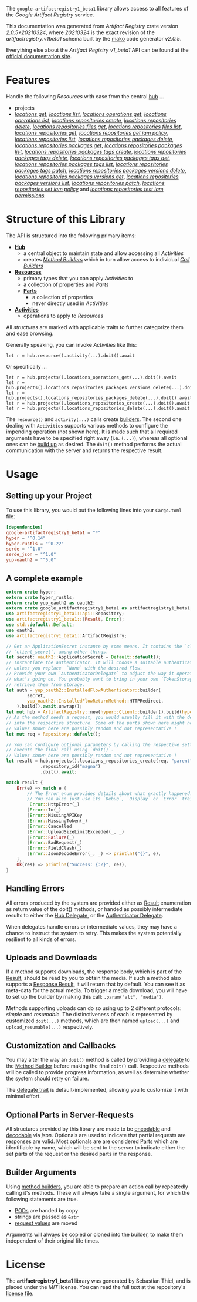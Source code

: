 <!---
DO NOT EDIT !
This file was generated automatically from 'src/mako/api/README.md.mako'
DO NOT EDIT !
-->
The `google-artifactregistry1_beta1` library allows access to all features of the *Google Artifact Registry* service.

This documentation was generated from *Artifact Registry* crate version *2.0.5+20210324*, where *20210324* is the exact revision of the *artifactregistry:v1beta1* schema built by the [mako](http://www.makotemplates.org/) code generator *v2.0.5*.

Everything else about the *Artifact Registry* *v1_beta1* API can be found at the
[official documentation site](https://cloud.google.com/artifacts/docs/).
# Features

Handle the following *Resources* with ease from the central [hub](https://docs.rs/google-artifactregistry1_beta1/2.0.5+20210324/google_artifactregistry1_beta1/ArtifactRegistry) ... 

* projects
 * [*locations get*](https://docs.rs/google-artifactregistry1_beta1/2.0.5+20210324/google_artifactregistry1_beta1/api::ProjectLocationGetCall), [*locations list*](https://docs.rs/google-artifactregistry1_beta1/2.0.5+20210324/google_artifactregistry1_beta1/api::ProjectLocationListCall), [*locations operations get*](https://docs.rs/google-artifactregistry1_beta1/2.0.5+20210324/google_artifactregistry1_beta1/api::ProjectLocationOperationGetCall), [*locations operations list*](https://docs.rs/google-artifactregistry1_beta1/2.0.5+20210324/google_artifactregistry1_beta1/api::ProjectLocationOperationListCall), [*locations repositories create*](https://docs.rs/google-artifactregistry1_beta1/2.0.5+20210324/google_artifactregistry1_beta1/api::ProjectLocationRepositoryCreateCall), [*locations repositories delete*](https://docs.rs/google-artifactregistry1_beta1/2.0.5+20210324/google_artifactregistry1_beta1/api::ProjectLocationRepositoryDeleteCall), [*locations repositories files get*](https://docs.rs/google-artifactregistry1_beta1/2.0.5+20210324/google_artifactregistry1_beta1/api::ProjectLocationRepositoryFileGetCall), [*locations repositories files list*](https://docs.rs/google-artifactregistry1_beta1/2.0.5+20210324/google_artifactregistry1_beta1/api::ProjectLocationRepositoryFileListCall), [*locations repositories get*](https://docs.rs/google-artifactregistry1_beta1/2.0.5+20210324/google_artifactregistry1_beta1/api::ProjectLocationRepositoryGetCall), [*locations repositories get iam policy*](https://docs.rs/google-artifactregistry1_beta1/2.0.5+20210324/google_artifactregistry1_beta1/api::ProjectLocationRepositoryGetIamPolicyCall), [*locations repositories list*](https://docs.rs/google-artifactregistry1_beta1/2.0.5+20210324/google_artifactregistry1_beta1/api::ProjectLocationRepositoryListCall), [*locations repositories packages delete*](https://docs.rs/google-artifactregistry1_beta1/2.0.5+20210324/google_artifactregistry1_beta1/api::ProjectLocationRepositoryPackageDeleteCall), [*locations repositories packages get*](https://docs.rs/google-artifactregistry1_beta1/2.0.5+20210324/google_artifactregistry1_beta1/api::ProjectLocationRepositoryPackageGetCall), [*locations repositories packages list*](https://docs.rs/google-artifactregistry1_beta1/2.0.5+20210324/google_artifactregistry1_beta1/api::ProjectLocationRepositoryPackageListCall), [*locations repositories packages tags create*](https://docs.rs/google-artifactregistry1_beta1/2.0.5+20210324/google_artifactregistry1_beta1/api::ProjectLocationRepositoryPackageTagCreateCall), [*locations repositories packages tags delete*](https://docs.rs/google-artifactregistry1_beta1/2.0.5+20210324/google_artifactregistry1_beta1/api::ProjectLocationRepositoryPackageTagDeleteCall), [*locations repositories packages tags get*](https://docs.rs/google-artifactregistry1_beta1/2.0.5+20210324/google_artifactregistry1_beta1/api::ProjectLocationRepositoryPackageTagGetCall), [*locations repositories packages tags list*](https://docs.rs/google-artifactregistry1_beta1/2.0.5+20210324/google_artifactregistry1_beta1/api::ProjectLocationRepositoryPackageTagListCall), [*locations repositories packages tags patch*](https://docs.rs/google-artifactregistry1_beta1/2.0.5+20210324/google_artifactregistry1_beta1/api::ProjectLocationRepositoryPackageTagPatchCall), [*locations repositories packages versions delete*](https://docs.rs/google-artifactregistry1_beta1/2.0.5+20210324/google_artifactregistry1_beta1/api::ProjectLocationRepositoryPackageVersionDeleteCall), [*locations repositories packages versions get*](https://docs.rs/google-artifactregistry1_beta1/2.0.5+20210324/google_artifactregistry1_beta1/api::ProjectLocationRepositoryPackageVersionGetCall), [*locations repositories packages versions list*](https://docs.rs/google-artifactregistry1_beta1/2.0.5+20210324/google_artifactregistry1_beta1/api::ProjectLocationRepositoryPackageVersionListCall), [*locations repositories patch*](https://docs.rs/google-artifactregistry1_beta1/2.0.5+20210324/google_artifactregistry1_beta1/api::ProjectLocationRepositoryPatchCall), [*locations repositories set iam policy*](https://docs.rs/google-artifactregistry1_beta1/2.0.5+20210324/google_artifactregistry1_beta1/api::ProjectLocationRepositorySetIamPolicyCall) and [*locations repositories test iam permissions*](https://docs.rs/google-artifactregistry1_beta1/2.0.5+20210324/google_artifactregistry1_beta1/api::ProjectLocationRepositoryTestIamPermissionCall)




# Structure of this Library

The API is structured into the following primary items:

* **[Hub](https://docs.rs/google-artifactregistry1_beta1/2.0.5+20210324/google_artifactregistry1_beta1/ArtifactRegistry)**
    * a central object to maintain state and allow accessing all *Activities*
    * creates [*Method Builders*](https://docs.rs/google-artifactregistry1_beta1/2.0.5+20210324/google_artifactregistry1_beta1/client::MethodsBuilder) which in turn
      allow access to individual [*Call Builders*](https://docs.rs/google-artifactregistry1_beta1/2.0.5+20210324/google_artifactregistry1_beta1/client::CallBuilder)
* **[Resources](https://docs.rs/google-artifactregistry1_beta1/2.0.5+20210324/google_artifactregistry1_beta1/client::Resource)**
    * primary types that you can apply *Activities* to
    * a collection of properties and *Parts*
    * **[Parts](https://docs.rs/google-artifactregistry1_beta1/2.0.5+20210324/google_artifactregistry1_beta1/client::Part)**
        * a collection of properties
        * never directly used in *Activities*
* **[Activities](https://docs.rs/google-artifactregistry1_beta1/2.0.5+20210324/google_artifactregistry1_beta1/client::CallBuilder)**
    * operations to apply to *Resources*

All *structures* are marked with applicable traits to further categorize them and ease browsing.

Generally speaking, you can invoke *Activities* like this:

```Rust,ignore
let r = hub.resource().activity(...).doit().await
```

Or specifically ...

```ignore
let r = hub.projects().locations_operations_get(...).doit().await
let r = hub.projects().locations_repositories_packages_versions_delete(...).doit().await
let r = hub.projects().locations_repositories_packages_delete(...).doit().await
let r = hub.projects().locations_repositories_create(...).doit().await
let r = hub.projects().locations_repositories_delete(...).doit().await
```

The `resource()` and `activity(...)` calls create [builders][builder-pattern]. The second one dealing with `Activities` 
supports various methods to configure the impending operation (not shown here). It is made such that all required arguments have to be 
specified right away (i.e. `(...)`), whereas all optional ones can be [build up][builder-pattern] as desired.
The `doit()` method performs the actual communication with the server and returns the respective result.

# Usage

## Setting up your Project

To use this library, you would put the following lines into your `Cargo.toml` file:

```toml
[dependencies]
google-artifactregistry1_beta1 = "*"
hyper = "^0.14"
hyper-rustls = "^0.22"
serde = "^1.0"
serde_json = "^1.0"
yup-oauth2 = "^5.0"
```

## A complete example

```Rust
extern crate hyper;
extern crate hyper_rustls;
extern crate yup_oauth2 as oauth2;
extern crate google_artifactregistry1_beta1 as artifactregistry1_beta1;
use artifactregistry1_beta1::api::Repository;
use artifactregistry1_beta1::{Result, Error};
use std::default::Default;
use oauth2;
use artifactregistry1_beta1::ArtifactRegistry;

// Get an ApplicationSecret instance by some means. It contains the `client_id` and 
// `client_secret`, among other things.
let secret: oauth2::ApplicationSecret = Default::default();
// Instantiate the authenticator. It will choose a suitable authentication flow for you, 
// unless you replace  `None` with the desired Flow.
// Provide your own `AuthenticatorDelegate` to adjust the way it operates and get feedback about 
// what's going on. You probably want to bring in your own `TokenStorage` to persist tokens and
// retrieve them from storage.
let auth = yup_oauth2::InstalledFlowAuthenticator::builder(
        secret,
        yup_oauth2::InstalledFlowReturnMethod::HTTPRedirect,
    ).build().await.unwrap();
let mut hub = ArtifactRegistry::new(hyper::Client::builder().build(hyper_rustls::HttpsConnector::with_native_roots()), auth);
// As the method needs a request, you would usually fill it with the desired information
// into the respective structure. Some of the parts shown here might not be applicable !
// Values shown here are possibly random and not representative !
let mut req = Repository::default();

// You can configure optional parameters by calling the respective setters at will, and
// execute the final call using `doit()`.
// Values shown here are possibly random and not representative !
let result = hub.projects().locations_repositories_create(req, "parent")
             .repository_id("magna")
             .doit().await;

match result {
    Err(e) => match e {
        // The Error enum provides details about what exactly happened.
        // You can also just use its `Debug`, `Display` or `Error` traits
         Error::HttpError(_)
        |Error::Io(_)
        |Error::MissingAPIKey
        |Error::MissingToken(_)
        |Error::Cancelled
        |Error::UploadSizeLimitExceeded(_, _)
        |Error::Failure(_)
        |Error::BadRequest(_)
        |Error::FieldClash(_)
        |Error::JsonDecodeError(_, _) => println!("{}", e),
    },
    Ok(res) => println!("Success: {:?}", res),
}

```
## Handling Errors

All errors produced by the system are provided either as [Result](https://docs.rs/google-artifactregistry1_beta1/2.0.5+20210324/google_artifactregistry1_beta1/client::Result) enumeration as return value of
the doit() methods, or handed as possibly intermediate results to either the 
[Hub Delegate](https://docs.rs/google-artifactregistry1_beta1/2.0.5+20210324/google_artifactregistry1_beta1/client::Delegate), or the [Authenticator Delegate](https://docs.rs/yup-oauth2/*/yup_oauth2/trait.AuthenticatorDelegate.html).

When delegates handle errors or intermediate values, they may have a chance to instruct the system to retry. This 
makes the system potentially resilient to all kinds of errors.

## Uploads and Downloads
If a method supports downloads, the response body, which is part of the [Result](https://docs.rs/google-artifactregistry1_beta1/2.0.5+20210324/google_artifactregistry1_beta1/client::Result), should be
read by you to obtain the media.
If such a method also supports a [Response Result](https://docs.rs/google-artifactregistry1_beta1/2.0.5+20210324/google_artifactregistry1_beta1/client::ResponseResult), it will return that by default.
You can see it as meta-data for the actual media. To trigger a media download, you will have to set up the builder by making
this call: `.param("alt", "media")`.

Methods supporting uploads can do so using up to 2 different protocols: 
*simple* and *resumable*. The distinctiveness of each is represented by customized 
`doit(...)` methods, which are then named `upload(...)` and `upload_resumable(...)` respectively.

## Customization and Callbacks

You may alter the way an `doit()` method is called by providing a [delegate](https://docs.rs/google-artifactregistry1_beta1/2.0.5+20210324/google_artifactregistry1_beta1/client::Delegate) to the 
[Method Builder](https://docs.rs/google-artifactregistry1_beta1/2.0.5+20210324/google_artifactregistry1_beta1/client::CallBuilder) before making the final `doit()` call. 
Respective methods will be called to provide progress information, as well as determine whether the system should 
retry on failure.

The [delegate trait](https://docs.rs/google-artifactregistry1_beta1/2.0.5+20210324/google_artifactregistry1_beta1/client::Delegate) is default-implemented, allowing you to customize it with minimal effort.

## Optional Parts in Server-Requests

All structures provided by this library are made to be [encodable](https://docs.rs/google-artifactregistry1_beta1/2.0.5+20210324/google_artifactregistry1_beta1/client::RequestValue) and 
[decodable](https://docs.rs/google-artifactregistry1_beta1/2.0.5+20210324/google_artifactregistry1_beta1/client::ResponseResult) via *json*. Optionals are used to indicate that partial requests are responses 
are valid.
Most optionals are are considered [Parts](https://docs.rs/google-artifactregistry1_beta1/2.0.5+20210324/google_artifactregistry1_beta1/client::Part) which are identifiable by name, which will be sent to 
the server to indicate either the set parts of the request or the desired parts in the response.

## Builder Arguments

Using [method builders](https://docs.rs/google-artifactregistry1_beta1/2.0.5+20210324/google_artifactregistry1_beta1/client::CallBuilder), you are able to prepare an action call by repeatedly calling it's methods.
These will always take a single argument, for which the following statements are true.

* [PODs][wiki-pod] are handed by copy
* strings are passed as `&str`
* [request values](https://docs.rs/google-artifactregistry1_beta1/2.0.5+20210324/google_artifactregistry1_beta1/client::RequestValue) are moved

Arguments will always be copied or cloned into the builder, to make them independent of their original life times.

[wiki-pod]: http://en.wikipedia.org/wiki/Plain_old_data_structure
[builder-pattern]: http://en.wikipedia.org/wiki/Builder_pattern
[google-go-api]: https://github.com/google/google-api-go-client

# License
The **artifactregistry1_beta1** library was generated by Sebastian Thiel, and is placed 
under the *MIT* license.
You can read the full text at the repository's [license file][repo-license].

[repo-license]: https://github.com/Byron/google-apis-rsblob/main/LICENSE.md

